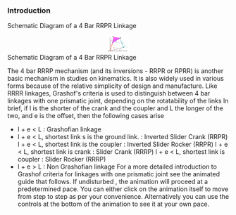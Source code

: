 ### Introduction
Schematic Diagram of a 4 Bar RRPR Linkage
<div align="center">
<img src="experiment/images/RRRR_schematic.gif" width="10%">
</div>
Schematic Diagram of a 4 Bar RRPR Linkage

The 4 bar RRRP mechanism (and its inversions - RRPR or RPRR) is another basic mechanism in studies on kinematics. It is also widely used in various forms because of the relative simplicity of design and manufacture. Like RRRR linkages, Grashof's criteria is used to distinguish between 4 bar linkages with one prismatic joint, depending on the rotatability of the links In brief, if l is the shorter of the crank and the coupler and L the longer of the two, and e is the offset, then the following cases arise

- l + e < L : Grashofian linkage
- l + e < L, shortest link s is the ground link. : Inverted Slider Crank (RRPR)
l + e < L, shortest link is the coupler : Inverted Slider Rocker (RRPR)
l + e < L, shortest link is crank : Slider Crank (RRRP)
l + e < L, shortest link is coupler : Slider Rocker (RRRP)
- l + e > L : Non Grashofian linkage
For a more detailed introduction to Grashof criteria for linkages with one prismatic joint see the animated guide that follows. If undisturbed , the animation will proceed at a predetermined pace. You can either click on the animation itself to move from step to step as per your convenience. Alternatively you can use the controls at the bottom of the animation to see it at your own pace.

